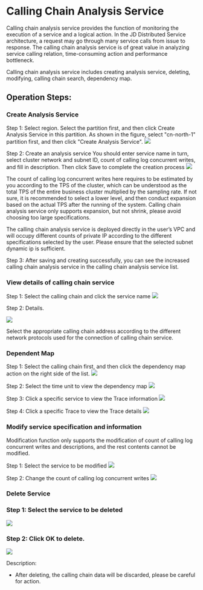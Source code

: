 #  Calling Chain Analysis Service
Calling chain analysis service provides the function of monitoring the execution of a service and a logical action. In the JD Distributed Service architecture, a request may go through many service calls from issue to response. The calling chain analysis service is of great value in analyzing service calling relation, time-consuming action and performance bottleneck.
	
Calling chain analysis service includes creating analysis service, deleting, modifying, calling chain search, dependency map.

## Operation Steps:

### Create Analysis Service
Step 1: Select region.
Select the partition first, and then click Create Analysis Service in this partition. As shown in the figure, select "cn-north-1" partition first, and then click "Create Analysis Service".
   ![](../../../../../image/Internet-Middleware/JD-Distributed-Service-Framework/dyl-list.png)
   
   
Step 2: Create an analysis service
You should enter service name in turn, select cluster network and subnet ID, count of calling log concurrent writes, and fill in description. Then click Save to complete the creation process
   ![](../../../../../image/Internet-Middleware/JD-Distributed-Service-Framework/dyl-add.png)
   
The count of calling log concurrent writes here requires to be estimated by you according to the TPS of the cluster, which can be understood as the total TPS of the entire business cluster multiplied by the sampling rate. If not sure, it is recommended to select a lower level, and then conduct expansion based on the actual TPS after the running of the system. Calling chain analysis service only supports expansion, but not shrink, please avoid choosing too large specifications.

The calling chain analysis service is deployed directly in the user’s VPC and will occupy different counts of private IP according to the different specifications selected by the user. Please ensure that the selected subnet dynamic ip is sufficient.
 
Step 3: After saving and creating successfully, you can see the increased calling chain analysis service in the calling chain analysis service list.


### View details of calling chain service


Step 1: Select the calling chain and click the service name
   ![](../../../../../image/Internet-Middleware/JD-Distributed-Service-Framework/dyl-list.png)

Step 2: Details.
 
   ![](../../../../../image/Internet-Middleware/JD-Distributed-Service-Framework/dyl-detail.png)

Select the appropriate calling chain address according to the different network protocols used for the connection of calling chain service.



###  Dependent Map

Step 1: Select the calling chain first, and then click the dependency map action on the right side of the list.
   ![](../../../../../image/Internet-Middleware/JD-Distributed-Service-Framework/dyl-list.png)
 
Step 2: Select the time unit to view the dependency map
   ![](../../../../../image/Internet-Middleware/JD-Distributed-Service-Framework/dyl-yltp.png)
   
Step 3: Click a specific service to view the Trace information
   ![](../../../../../image/Internet-Middleware/JD-Distributed-Service-Framework/dly-trace.png)
   
Step 4: Click a specific Trace to view the Trace details
   ![](../../../../../image/Internet-Middleware/JD-Distributed-Service-Framework/dly-trace-detail.png)




###   Modify service specification and information
Modification function only supports the modification of count of calling log concurrent writes and descriptions, and the rest contents cannot be modified.

Step 1: Select the service to be modified
   ![](../../../../../image/Internet-Middleware/JD-Distributed-Service-Framework/dyl-list.png)
 
Step 2: Change the count of calling log concurrent writes
   ![](../../../../../image/Internet-Middleware/JD-Distributed-Service-Framework/dyl-up.png)


###   Delete Service

###  Step 1: Select the service to be deleted
   ![](../../../../../image/Internet-Middleware/JD-Distributed-Service-Framework/dyl-list.png)
 
###  Step 2: Click OK to delete.
   ![](../../../../../image/Internet-Middleware/JD-Distributed-Service-Framework/dyl-del.png)

Description:
- After deleting, the calling chain data will be discarded, please be careful for action.


